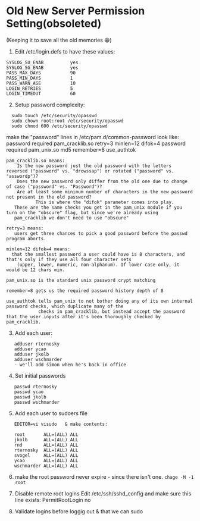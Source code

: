 # Old New Server Permission Setting(obsoleted)
(Keeping it to save all the old memories 😁)

1. Edit /etc/login.defs to have these values:

```
SYSLOG_SU_ENAB          yes
SYSLOG_SG_ENAB          yes
PASS_MAX_DAYS           90
PASS_MIN_DAYS           1
PASS_WARN_AGE           10
LOGIN_RETRIES           5
LOGIN_TIMEOUT           60
```

2. Setup password complexity:
```
  sudo touch /etc/security/opasswd
  sudo chown root:root /etc/security/opasswd
  sudo chmod 600 /etc/security/opasswd
```

make the "password" lines in /etc/pam.d/common-password look like:
password required pam_cracklib.so retry=3 minlen=12 difok=4
password required pam_unix.so md5 remember=8 use_authtok

```
pam_cracklib.so means:
    Is the new password just the old password with the letters reversed ("password" vs. "drowssap") or rotated ("password" vs. "asswordp")?
    Does the new password only differ from the old one due to change of case ("password" vs. "Password")?
    Are at least some minimum number of characters in the new password not present in the old password?
           This is where the "difok" parameter comes into play.
   These are the same checks you get in the pam_unix module if you turn on the "obscure" flag, but since we're already using
   pam_cracklib we don't need to use "obscure"

retry=3 means:
   users get three chances to pick a good password before the passwd program aborts.

minlen=12 difok=4 means:
  that the smallest password a user could have is 8 characters, and that's only if they use all four character sets
    (upper, lower, numeric, non-alphanum). If lower case only, it would be 12 chars min.

pam_unix.so is the standard unix password crypt matching

remember=8 gets us the required password history depth of 8

use_authtok tells pam_unix to not bother doing any of its own internal password checks, which duplicate many of the
            checks in pam_cracklib, but instead accept the password that the user inputs after it's been thoroughly checked by pam_cracklib.
```

3. Add each user:
```
   adduser rternosky
   adduser ycao
   adduser jkolb
   adduser wschmarder
   - we'll add simon when he's back in office
```

4. Set initial passwords
```
   passwd rternosky
   passwd ycao
   passwd jkolb
   passwd wschmarder
```

5. Add each user to sudoers file
```
   EDITOR=vi visudo   & make contents:

   root       ALL=(ALL) ALL
   jkolb      ALL=(ALL) ALL
   rnd        ALL=(ALL) ALL
   rternosky  ALL=(ALL) ALL
   svogel     ALL=(ALL) ALL
   ycao       ALL=(ALL) ALL
   wschmarder ALL=(ALL) ALL
```

6. make the root password never expire - since there isn't one.
`chage -M -1 root`

7. Disable remote root logins
   Edit /etc/ssh/sshd_config and make sure this line exists:
      PermitRootLogin no

9. Validate logins before loggig out & that we can sudo
